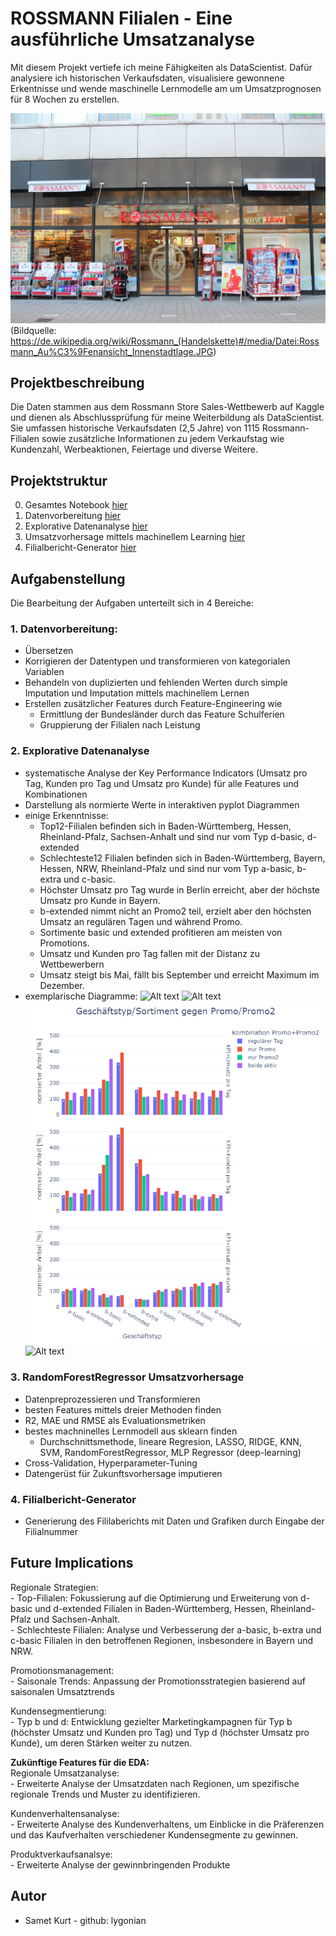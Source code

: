 # ROSSMANN Filialen - Eine ausführliche Umsatzanalyse
Mit diesem Projekt vertiefe ich meine Fähigkeiten als DataScientist. Dafür analysiere ich historischen Verkaufsdaten, visualisiere gewonnene Erkentnisse und wende maschinelle Lernmodelle am um Umsatzprognosen für 8 Wochen zu erstellen.

![Alt text](https://github.com/lygonian/ROSSMANN_Umsatz_Vorhersage/blob/master/Ausgew%C3%A4hlte_Plots/Rossmann_Au%C3%9Fenansicht_Innenstadtlage.jfif)
(Bildquelle: https://de.wikipedia.org/wiki/Rossmann_(Handelskette)#/media/Datei:Rossmann_Au%C3%9Fenansicht_Innenstadtlage.JPG)

## Projektbeschreibung
Die Daten stammen aus dem Rossmann Store Sales-Wettbewerb auf Kaggle und dienen als Abschlussprüfung für meine Weiterbildung als DataScientist. Sie umfassen historische Verkaufsdaten (2,5 Jahre) von 1115 Rossmann-Filialen sowie zusätzliche Informationen zu jedem Verkaufstag wie Kundenzahl, Werbeaktionen, Feiertage und diverse Weitere.

## Projektstruktur
0. Gesamtes Notebook [hier](https://nbviewer.org/github/lygonian/ROSSMANN_Umsatz_Vorhersage/blob/master/Notebooks/1_complete.ipynb#toc1_4_)
1. Datenvorbereitung [hier](https://nbviewer.org/github/lygonian/ROSSMANN_Umsatz_Vorhersage/blob/master/Notebooks/2_Datenvorbereitung.ipynb)
2. Explorative Datenanalyse [hier](https://nbviewer.org/github/lygonian/ROSSMANN_Umsatz_Vorhersage/blob/master/Notebooks/3_Explorative_Datenanalyse.ipynb)
3. Umsatzvorhersage mittels machinellem Learning [hier](https://nbviewer.org/github/lygonian/ROSSMANN_Umsatz_Vorhersage/blob/master/Notebooks/4_MachineLearning_Vorhersage.ipynb)
4. Filialbericht-Generator [hier](https://nbviewer.org/github/lygonian/ROSSMANN_Umsatz_Vorhersage/blob/master/Notebooks/5_Filialbericht_Generator.ipynb)

## Aufgabenstellung
Die Bearbeitung der Aufgaben unterteilt sich in 4 Bereiche:
### 1. Datenvorbereitung:
- Übersetzen
- Korrigieren der Datentypen und transformieren von kategorialen Variablen
- Behandeln von duplizierten und fehlenden Werten durch simple Imputation und Imputation mittels machinellem Lernen
- Erstellen zusätzlicher Features durch Feature-Engineering wie
    - Ermittlung der Bundesländer durch das Feature Schulferien
    - Gruppierung der Filialen nach Leistung

### 2. Explorative Datenanalyse
- systematische Analyse der Key Performance Indicators (Umsatz pro Tag, Kunden pro Tag und Umsatz pro Kunde) für alle Features und Kombinationen
- Darstellung als normierte Werte in interaktiven pyplot Diagrammen
- einige Erkenntnisse:
    - Top12-Filialen befinden sich in Baden-Württemberg, Hessen, Rheinland-Pfalz, Sachsen-Anhalt und sind nur vom Typ d-basic, d-extended
    - Schlechteste12 Filialen befinden sich in Baden-Württemberg, Bayern, Hessen, NRW, Rheinland-Pfalz und sind nur vom Typ a-basic, b-extra und c-basic.
    - Höchster Umsatz pro Tag wurde in Berlin erreicht, aber der höchste Umsatz pro Kunde in Bayern.
    - b-extended nimmt nicht an Promo2 teil, erzielt aber den höchsten Umsatz an regulären Tagen und während Promo.
    - Sortimente basic und extended profitieren am meisten von Promotions.
    - Umsatz und Kunden pro Tag fallen mit der Distanz zu Wettbewerbern
    - Umsatz steigt bis Mai, fällt bis September und erreicht Maximum im Dezember.
- exemplarische Diagramme: 
![Alt text](https://github.com/lygonian/ROSSMANN_Umsatz_Vorhersage/blob/master/Ausgew%C3%A4hlte_Plots/Korrelationen_von_Umsatz.png)
![Alt text](https://github.com/lygonian/ROSSMANN_Umsatz_Vorhersage/blob/master/Ausgew%C3%A4hlte_Plots/Jahresverlauf_der_KPIs.png)
![Alt text](https://github.com/lygonian/ROSSMANN_Umsatz_Vorhersage/blob/master/Ausgew%C3%A4hlte_Plots/Wirkung_der_Promos_auf_Gesch%C3%A4ftstyp_und_Sortiment.png)
![Alt text](/https://github.com/lygonian/ROSSMANN_Umsatz_Vorhersage/blob/master/Ausgew%C3%A4hlte_Plots/Einfluss_der_Wettbewerber_Distanz_auf_KPIs.png)

### 3. RandomForestRegressor Umsatzvorhersage
- Datenpreprozessieren und Transformieren
- besten Features mittels dreier Methoden finden
- R2, MAE und RMSE als Evaluationsmetriken
- bestes machninelles Lernmodell aus sklearn finden
    - Durchschnittsmethode, lineare Regresion, LASSO, RIDGE, KNN, SVM, RandomForestRegressor, MLP Regressor (deep-learning)
- Cross-Validation, Hyperparameter-Tuning
- Datengerüst für Zukunftsvorhersage imputieren

### 4. Filialbericht-Generator
- Generierung des Fililaberichts mit Daten und Grafiken durch Eingabe der Filialnummer

## Future Implications 
Regionale Strategien:  
    - Top-Filialen: Fokussierung auf die Optimierung und Erweiterung von d-basic und d-extended Filialen in Baden-Württemberg, Hessen, Rheinland-Pfalz und Sachsen-Anhalt.  
    - Schlechteste Filialen: Analyse und Verbesserung der a-basic, b-extra und c-basic Filialen in den betroffenen Regionen, insbesondere in Bayern und NRW.   
    
Promotionsmanagement:  
    - Saisonale Trends: Anpassung der Promotionsstrategien basierend auf saisonalen Umsatztrends

Kundensegmentierung:  
    - Typ b und d: Entwicklung gezielter Marketingkampagnen für Typ b (höchster Umsatz und Kunden pro Tag) und Typ d (höchster Umsatz pro Kunde), um deren Stärken weiter zu nutzen.  

**Zukünftige Features für die EDA:**  
Regionale Umsatzanalyse:  
    - Erweiterte Analyse der Umsatzdaten nach Regionen, um spezifische regionale Trends und Muster zu identifizieren.   

Kundenverhaltensanalyse:  
    - Erweiterte Analyse des Kundenverhaltens, um Einblicke in die Präferenzen und das Kaufverhalten verschiedener Kundensegmente zu gewinnen.  

Produktverkaufsanalsye:  
    - Erweiterte Analyse der gewinnbringenden Produkte


## Autor
- Samet Kurt - github: lygonian

